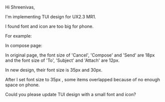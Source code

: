 Hi Shreenivas,

I'm implementing TUI design for UX2.3 MR1. 

I found font and icon are too big for phone.

For example: 

In compose page:

In original page, the font size of 'Cancel', 'Compose' and 'Send' are 18px and the font size of 'To', 'Subject' and 'Attach' are 12px.

In new design, their font size is 35px and 30px.

After I set font size to 35px , some items overlapped because of no enough space on phone.

Could you please update TUI design with a small font and icon?
